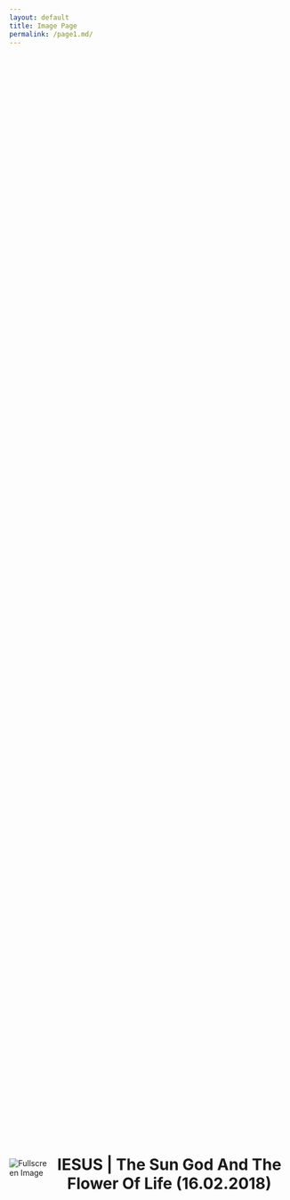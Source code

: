 ```yaml
---
layout: default
title: Image Page
permalink: /page1.md/
---
```

<html lang="en">
  <head>
    <!-- ... same as before ... -->
    <link rel="stylesheet" href="{{ site.baseurl }}/assets/css/style.css" />
    <style>
      /* Center the text */
      .center-content {
        display: flex;
        justify-content: center;
        align-items: center;
        height: 100vh; /* 100% of the viewport height */
      }
      .center-text {
        text-align: center;
      }
      /* Additional styles for better formatting */
      #newText {
        max-width: 800px;
        margin: 0 auto;
      }
    </style>
  </head>
  <body>
    <div class="fade-in-out">
      <div class="fullscreen-container">
        <div class="fade-out-element center-content">
          <img
            src="{{ site.baseurl }}/assets/images/gallery/jesus.jpg"
            alt="Fullscreen Image"
            class="fullscreen-image fade-out"
          />
          <br /><br /><br /><br /><br />
          <!-- Introductory Text Section -->
          <div class="intro-text center-text">
            <h1>IESUS | The Sun God And The Flower Of Life (16.02.2018)</h1>
            <p>
              <!-- ... your content ... -->
            </p>
          </div>
          <!-- End Introductory Text Section -->
          <!-- New Text Section -->
          <div id="newText" style="display: none;">
          <img 
  src="{{ site.baseurl }}/assets/images/gallery/jesus.jpg" 
  alt="Description of Small Image" 
  class="small-image"
  style="width: 400px; height: auto;"
/>
<br><br>
Within the series: IESUS & Sun Flower Kaleidoscope

*Church of San Giovanni Battista (Saint John The Baptist) at Mogno, Ticino Canton, Lavizara, Switzerland (Land Of The Two Sisters) **Archtect: Mario Bota @mariobottaarchitetti_official (IG)

**IESUS: Ancient Greek Sun God

***Flower Of Life (Sacred Geometry)
          </div>
          <!-- End New Text Section -->
          <script>
            document.addEventListener("DOMContentLoaded", function() {
              const fadeOutElement = document.querySelector(".fade-out-element img");
              const introText = document.querySelector(".intro-text");
              const quoteSection = document.getElementById("quoteSection");
              const newText = document.getElementById("newText");
              // Add an event listener for the animation end
              fadeOutElement.addEventListener("animationend", function() {
                // Remove the fade-out class after the animation ends
                fadeOutElement.classList.remove("fade-out");
                // Hide the intro text and image
                introText.style.display = "none";
                fadeOutElement.style.display = "none";
                // Display the new text and quote section
                newText.style.display = "block";
                quoteSection.style.display = "block";
              });
            });
          </script>
        </div>
      </div>
    </div>
  </body>
</html>
